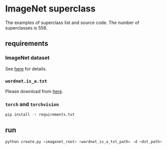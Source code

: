 # ImageNet superclass
The examples of superclass list and source code. The number of superclasses is 558.

## requirements

### ImageNet dataset
See [here](https://pytorch.org/vision/stable/datasets.html#imagenet) for details.

### `wordnet.is_a.txt`
Please download from [here](https://github.com/innerlee/ImagenetSampling/blob/master/Imagenet/data/wordnet.is_a.txt).

### `torch` and `torchvision`
```bash
pip install -r requirements.txt
```

## run
```bash
python create.py <imagenet_root> <wordnet_is_a_txt_path> -d <dst_path>
```
